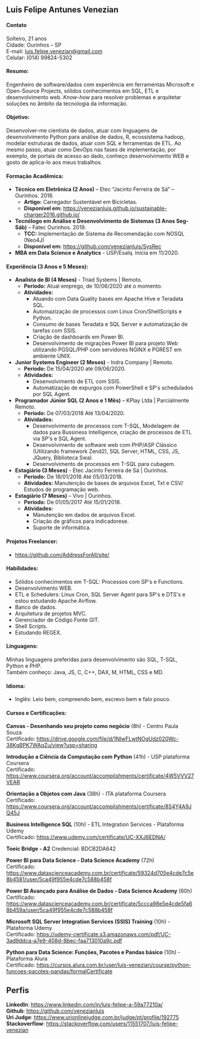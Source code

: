 ## Luis Felipe Antunes Venezian 
#### Contato
Solteiro, 21 anos    
Cidade: Ourinhos – SP  
E-mail: luis.felipe.venezian@gmail.com      	
Celular: (014) 99824-5302  

#### Resumo:
Engenheiro de software/dados com experiência em ferramentas Microsoft e Open-Source Projects, sólidos conhecimentos em SQL, ETL e desenvolvimento web. _Know-how_ para resolver problemas e arquitetar soluções no âmbito da tecnologia da informação.

#### Objetivo:
Desenvolver-me cientista de dados, atuar com linguagens de desenvolvimento Python para análise de dados, R, ecossistema hadoop, modelar estruturas de dados,
atuar com SQL e ferramentas de ETL. Ao mesmo passo, atuar como DevOps nas fases de implementação, por exemplo, de portais de acesso ao dado, conheço desenvolvimento WEB e gosto de aplica-lo aos meus trabalhos.

#### Formação Acadêmica:
- **Técnico em Eletrônica (2 Anos)** – Etec “Jacinto Ferreira de Sá” – Ourinhos. 2016.
	- **Artigo:** Carregador Sustentável em Bicicletas.
	- **Disponível em:** https://venezianluis.github.io/sustainable-charger2016.github.io/
- **Tecnólogo em Análise e Desenvolvimento de Sistemas (3 Anos Seg-Sáb)** – Fatec Ourinhos. 2019.
	- **TCC:** Implementação de Sistema de Recomendação com NOSQL (Neo4J) 
	- **Disponível em:** https://github.com/venezianluis/SysRec
- **MBA em Data Science e Analytics** - USP/Esalq. Inicia em 11/2020. 

#### Experiência (3 Anos e 5 Meses):
- **Analista de BI (4 Meses)** - Triad Systems | Remoto. 
	* **Período:** Atual emprego, de 10/06/2020 até o momento.
	* **Atividades:** 
		* Atuando com Data Quality bases em Apache Hive e Teradata SQL.
		* Automazização de processos com Linux Cron/ShellScripts e Python.
		* Consumo de bases Teradata e SQL Server e automatização de tarefas com SSIS.
		* Criação de dashboards em Power BI.
		* Desenvolvimento de migrações Power BI para projeto Web utilizando PGSQL/PHP com servidores NGINX e PGREST em ambiente UNIX. 
- **Junior Systems Engineer (2 Meses)** - Indra Company | Remoto. 
	* **Período:** De 15/04/2020 até 09/06/2020.
	* **Atividades:** 
		* Desenvolvimento de ETL com SSIS. 
		* Automatização de expurgos com PowerShell e SP's schedulados por SQL Agent. 
- **Programador Júnior SQL (2 Anos e 1 Mês)** – KPlay Ltda | Parcialmente Remoto. 
	* **Período:** De 07/03/2018 Até 13/04/2020. 
	* **Atividades:** 
		* Desenvolvimento de processos com T-SQL, Modelagem de dados para Bussiness Intelligence, criação de processos de ETL via SP's e SQL Agent.
		* Desenvolvimento de software web com PHP/ASP Clássico (Utilizando framework Zend2), SQL Server, HTML, CSS, JS, JQuery, Biblioteca Swal.
		* Desenvolvimento de processos em T-SQL para cubagem.
- **Estagiário (3 Meses)** - Etec Jacinto Ferreira de Sá | Ourinhos. 
	* **Período:** De 18/01/2018 Até 05/03/2018. 
	* **Atividades:** Manutenção de bases de arquivos Excel, Txt e CSV/ Estudos de programação web.
- **Estagiário (7 Meses)** –  Vivo | Ourinhos.
	* **Período:** De 01/05/2017 Até 15/01/2018. 
	* **Atividades:**  
		* Manutenção em dados de arquivos Excel.
		* Criação de gráficos para indicadorese.
		* Suporte de informática.
		
#### Projetos Freelancer:
* https://github.com/AddressForAll/site/

#### Habilidades: 
- Sólidos conhecimentos em T-SQL: Processos com SP's e Functions.
- Desenvolvimento WEB.
- ETL e Schedulers: Linux Cron, SQL Server Agent para SP's e DTS's e estou estudando Apache Airflow.
- Banco de dados.
- Arquitetura de projetos MVC.
- Gerenciador de Código Fonte GIT.
- Shell Scripts.
- Estudando REGEX.

#### Linguagens: 
Minhas linguagens preferidas para desenvolvimento são SQL, T-SQL, Python e PHP.   
Também conheço: Java, JS, C, C++, DAX, M, HTML, CSS e MD.

#### Idioma:
- Inglês: Leio bem, compreendo bem, escrevo bem e falo pouco.

#### Cursos e Certificações:
**Canvas - Desenhando seu projeto como negócio** (8h) - Centro Paula Souza   
Certificado: https://drive.google.com/file/d/1NIwFLwtNOgUdz020Wc-38KgBPK7WAqZu/view?usp=sharing   

**Introdução a Ciência da Computação com Python** (41h) - USP plataforma Coursera   
Certificado: https://www.coursera.org/account/accomplishments/certificate/4W5VVV27VEAR

**Orientação a Objetos com Java** (38h) - ITA plataforma Coursera   
Certificado: https://www.coursera.org/account/accomplishments/certificate/8S4Y4A9JQ45J

**Business Intelligence SQL** (10h) - ETL Integration Services - Plataforma Udemy   
Certificado: https://www.udemy.com/certificate/UC-XXJ6EDNA/

**Toeic Bridge - A2**
Credencial: BDCB2DA642   

**Power BI para Data Science - Data Science Academy** (72h)   
Certificado: https://www.datascienceacademy.com.br/certificate/59324d705e4cde7c5e8b4581/user/5ca49f955e4cde7c588b458f

**Power BI Avançado para Análise de Dados - Data Science Academy** (60h)   
Certificado: https://www.datascienceacademy.com.br/certificate/5ccca98e5e4cde5fa68b459a/user/5ca49f955e4cde7c588b458f

**Microsoft SQL Server Integration Services (SSIS) Training** (10h) - Plataforma Udemy   
Certificado: https://udemy-certificate.s3.amazonaws.com/pdf/UC-3ad9ddca-a7e9-408d-8bec-faa713010a9c.pdf

**Python para Data Science: Funções, Pacotes e Pandas básico** (10h) - Plataforma Alura   
Certificado: https://cursos.alura.com.br/user/luis-venezian/course/python-funcoes-pacotes-pandas/formalCertificate

## Perfis 
**LinkedIn**: https://www.linkedin.com/in/luis-felipe-a-59a77210a/   
**Github**: https://github.com/venezianluis   
**Uri Judge**: https://www.urionlinejudge.com.br/judge/pt/profile/192775   
**Stackoverflow**: https://stackoverflow.com/users/11551707/luis-felipe-venezian

